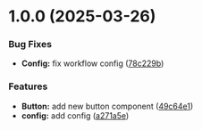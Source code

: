 # 1.0.0 (2025-03-26)


### Bug Fixes

* **Config:** fix workflow config ([78c229b](https://github.com/jvargas98/semantic-release-example/commit/78c229b85292a6aaace728206cb7af11d75557fe))


### Features

* **Button:** add new button component ([49c64e1](https://github.com/jvargas98/semantic-release-example/commit/49c64e1ade06f8d7b70927e7c562cc1fe03e3e8f))
* **config:** add config ([a271a5e](https://github.com/jvargas98/semantic-release-example/commit/a271a5ec0c5a68c0e561f1568c3d4548d619d9cf))
